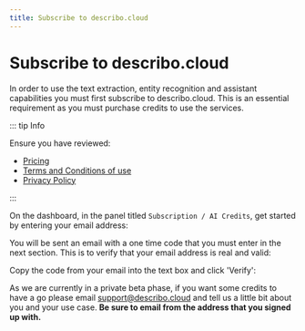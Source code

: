 ```yaml
---
title: Subscribe to describo.cloud
---
```


# Subscribe to describo.cloud

In order to use the text extraction, entity recognition and assistant capabilities you must first
subscribe to describo.cloud. This is an essential requirement as you must purchase credits to use
the services.

::: tip Info

Ensure you have reviewed:

-   [Pricing](/pricing.html)
-   [Terms and Conditions of use](/terms-and-conditions.html)
-   [Privacy Policy](/privacy-policy.html)

:::

On the dashboard, in the panel titled `Subscription / AI Credits`, get started by entering your
email address:

<ImageComponent src="/images/configuration/subscribe1.webp" />

You will be sent an email with a one time code that you must enter in the next section. This is to
verify that your email address is real and valid:

<ImageComponent src="/images/configuration/subscribe2.webp" />

Copy the code from your email into the text box and click 'Verify':

<ImageComponent src="/images/configuration/subscribe3.webp" />

As we are currently in a private beta phase, if you want some credits to have a go please email
<a href="mailto:support@describo.cloud">support@describo.cloud</a> and tell us a little bit about
you and your use case. **Be sure to email from the address that you signed up with.**

<ImageComponent src="/images/configuration/subscribe4.webp" />
